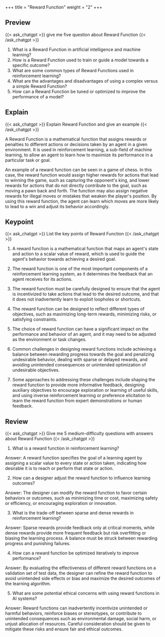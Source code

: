 +++
title = "Reward Function"
weight = "2"
+++
## Preview
{{< ask_chatgpt >}}
give me five question about Reward Function
{{< /ask_chatgpt >}}

1. What is a Reward Function in artificial intelligence and machine learning?
2. How is a Reward Function used to train or guide a model towards a specific outcome?
3. What are some common types of Reward Functions used in reinforcement learning?
4. What are the advantages and disadvantages of using a complex versus a simple Reward Function?
5. How can a Reward Function be tuned or optimized to improve the performance of a model?   

## Explain
{{< ask_chatgpt >}}
Explain Reward Function and give an example
{{< /ask_chatgpt >}}

A Reward Function is a mathematical function that assigns rewards or penalties to different actions or decisions taken by an agent in a given environment. It is used in reinforcement learning, a sub-field of machine learning, to allow an agent to learn how to maximize its performance in a particular task or goal.

An example of a reward function can be seen in a game of chess. In this case, the reward function would assign higher rewards for actions that lead to winning the game, such as capturing the opponent's king, and lower rewards for actions that do not directly contribute to the goal, such as moving a pawn back and forth. The function may also assign negative rewards for illegal moves or mistakes that weaken the player's position. By using this reward function, the agent can learn which moves are more likely to lead to a win and adjust its behavior accordingly.   

## Keypoint
{{< ask_chatgpt >}}
List the key points of Reward Function
{{< /ask_chatgpt >}}

1. A reward function is a mathematical function that maps an agent's state and action to a scalar value of reward, which is used to guide the agent's behavior towards achieving a desired goal.

2. The reward function is one of the most important components of a reinforcement learning system, as it determines the feedback that an agent receives for its actions.

3. The reward function must be carefully designed to ensure that the agent is incentivized to take actions that lead to the desired outcome, and that it does not inadvertently learn to exploit loopholes or shortcuts.

4. The reward function can be designed to reflect different types of objectives, such as maximizing long-term rewards, minimizing risks, or satisfying constraints.

5. The choice of reward function can have a significant impact on the performance and behavior of an agent, and it may need to be adjusted as the environment or task changes.

6. Common challenges in designing reward functions include achieving a balance between rewarding progress towards the goal and penalizing undesirable behavior, dealing with sparse or delayed rewards, and avoiding unintended consequences or unintended optimization of undesirable objectives.

7. Some approaches to addressing these challenges include shaping the reward function to provide more informative feedback, designing auxiliary objectives to encourage exploration or learning of useful skills, and using inverse reinforcement learning or preference elicitation to learn the reward function from expert demonstrations or human feedback.   

## Review
{{< ask_chatgpt >}}
Give me 5 medium-difficulty questions with answers about Reward Function
{{< /ask_chatgpt >}}

1. What is a reward function in reinforcement learning?

Answer: A reward function specifies the goal of a learning agent by assigning a scalar value to every state or action taken, indicating how desirable it is to reach or perform that state or action.

2. How can a designer adjust the reward function to influence learning outcomes?

Answer: The designer can modify the reward function to favor certain behaviors or outcomes, such as minimizing time or cost, maximizing safety or efficiency, or encouraging exploration or innovation.

3. What is the trade-off between sparse and dense rewards in reinforcement learning?

Answer: Sparse rewards provide feedback only at critical moments, while dense rewards provide more frequent feedback but risk overfitting or biasing the learning process. A balance must be struck between rewarding progress and punishing failures.

4. How can a reward function be optimized iteratively to improve performance?

Answer: By evaluating the effectiveness of different reward functions on a validation set of test data, the designer can refine the reward function to avoid unintended side effects or bias and maximize the desired outcomes of the learning algorithm.

5. What are some potential ethical concerns with using reward functions in AI systems?

Answer: Reward functions can inadvertently incentivize unintended or harmful behaviors, reinforce biases or stereotypes, or contribute to unintended consequences such as environmental damage, social harm, or unjust allocation of resources. Careful consideration should be given to mitigate these risks and ensure fair and ethical outcomes.   

